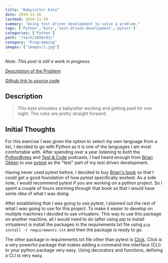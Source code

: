 ```yaml
---
title: "Babysitter Kata"
date: 2019-11-26
lastmod: 2019-11-26
summary: "Using test driven development to solve a problem."
tags: ['Python','kata','test-driven-development','pytest']
categories: ['Python']
path: "/tech/2020/03/"
category: "Programming"
images: ["images/1.jpg"]
---
```


*Note: This post is still a work in progress.*

[Description of the Problem](https://github.com/PillarTechnology/kata-babysitter)

[Github link to source code](https://github.com/thejayhaykid/babysitter-kata)

## Description

> This kata simulates a babysitter working and getting paid for one night. The rules are pretty straight forward.

## Initial Thoughts

For this exercise I was given the option to select my own language from a list, I decided to go with Python as it is one of the languages I am most comfortable with. After spending over a year listening to both the [PythonBytes](https://pythonbytes.fm/) and [Test & Code](https://testandcode.com/) podcasts, I had heard enough from [Brian Okken](https://twitter.com/brianokken) to use [pytest](https://docs.pytest.org/en/latest/) as the "test" part of my test driven development.

Having never used pytest before, I decided to buy [Brian's book](https://pragprog.com/book/bopytest/python-testing-with-pytest) so that I could get a good foundation of how pytest specifically worked. As a side note, I would recommend pytest if you are working on a python project. So I spent a couple of hours storming through that book so that I would have some idea of what I was doing. 

After establishing that I was going to use pytest, I planned out the rest of what I was going to use for this project. To make it easier to develop on multiple machines I decided to use virtualenv. This way to use this package on another machine, all I would need to do (after using pip to install virtualenv) is install the packages in the requirements.txt file using `pip install -r requirements.txt` and then the package is ready to go.

The other package in requirements.txt file other than pytest is [Click](https://click.palletsprojects.com/en/7.x/). Click is a very powerful package that makes adding a command line interface (CLI) to your python package very easy. Using decorators and functions, defining a CLI is very easy.